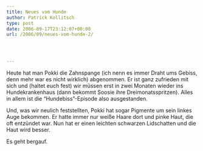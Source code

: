 ```yaml
---
title: Neues vom Hunde
author: Patrick Kollitsch
type: post
date: 2006-09-17T23:12:07+00:00
url: /2006/09/neues-vom-hunde-2/




---
```

Heute hat man Pokki die Zahnspange (ich nenn es immer Draht ums Gebiss, denn mehr war es nicht wirklich) abgenommen. Er ist ganz zufrieden mit sich und (haltet euch fest) wir m&uuml;ssen erst in zwei Monaten wieder ins Hundekrankenhaus (dann bekommt Soosie ihre Dreimonatsspritzen). Alles in allem ist die &#8220;Hundebiss&#8221;-Episode also ausgestanden. 

Und, was wir neulich feststellten, Pokki hat sogar Pigmente um sein linkes Auge bekommen. Er hatte immer nur wei&szlig;e Haare dort und pinke Haut, die oft entz&uuml;ndet war. Nun hat er einen leichten schwarzen Lidschatten und die Haut wird besser.

Es geht bergauf.